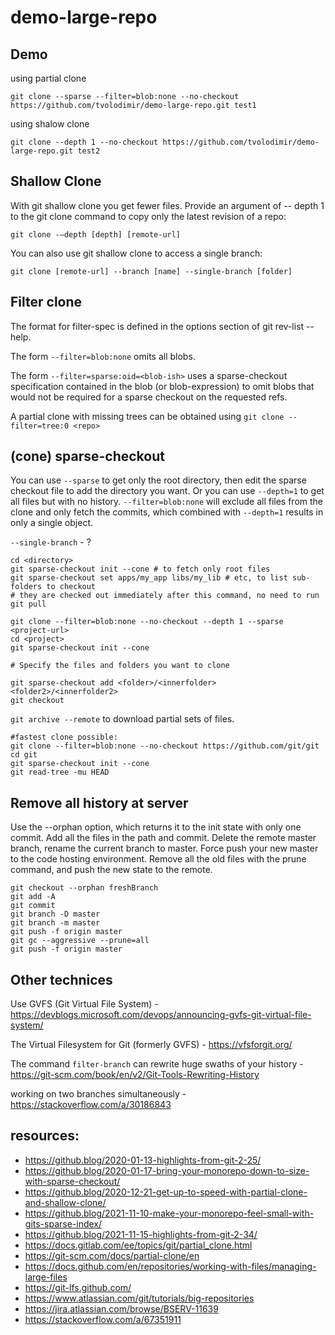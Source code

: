 # demo-large-repo

## Demo

using partial clone
```
git clone --sparse --filter=blob:none --no-checkout https://github.com/tvolodimir/demo-large-repo.git test1
```
using shalow clone
```
git clone --depth 1 --no-checkout https://github.com/tvolodimir/demo-large-repo.git test2
```

## Shallow Clone

With git shallow clone you get fewer files. Provide an argument of -- depth 1 to the git clone command to copy only the latest revision of a repo:

```git clone -–depth [depth] [remote-url]```
 
You can also use git shallow clone to access a single branch:

```git clone [remote-url] --branch [name] --single-branch [folder]```

## Filter clone
The format for filter-spec is defined in the options section of git rev-list --help.

The form `--filter=blob:none` omits all blobs.
 
The form `--filter=sparse:oid=<blob-ish>` uses a sparse-checkout specification contained in the blob (or blob-expression) <blob-ish> to omit blobs that would not be required for a sparse checkout on the requested refs.
 
A partial clone with missing trees can be obtained using `git clone --filter=tree:0 <repo>`

##  (cone) sparse-checkout

You can use `--sparse` to get only the root directory, then edit the sparse checkout file to add the directory you want. Or you can use `--depth=1` to get all files but with no history. `--filter=blob:none` will exclude all files from the clone and only fetch the commits, which combined with `--depth=1` results in only a single object.

`--single-branch` - ?
 
```
cd <directory>
git sparse-checkout init --cone # to fetch only root files
git sparse-checkout set apps/my_app libs/my_lib # etc, to list sub-folders to checkout
# they are checked out immediately after this command, no need to run git pull
```

```
git clone --filter=blob:none --no-checkout --depth 1 --sparse <project-url>
cd <project>
git sparse-checkout init --cone

# Specify the files and folders you want to clone

git sparse-checkout add <folder>/<innerfolder> <folder2>/<innerfolder2>
git checkout
```
 
`git archive --remote` to download partial sets of files.

```
#fastest clone possible:
git clone --filter=blob:none --no-checkout https://github.com/git/git
cd git
git sparse-checkout init --cone
git read-tree -mu HEAD
```
 
## Remove all history at server

Use the --orphan option, which returns it to the init state with only one commit.
Add all the files in the path and commit. 
Delete the remote master branch, rename the current branch to master.
Force push your new master to the code hosting environment. 
Remove all the old files with the prune command, and push the new state to the remote.
```
git checkout --orphan freshBranch
git add -A
git commit
git branch -D master 
git branch -m master 
git push -f origin master 
git gc --aggressive --prune=all
git push -f origin master
```
 
## Other technices
 
 
Use GVFS (Git Virtual File System) - https://devblogs.microsoft.com/devops/announcing-gvfs-git-virtual-file-system/
 
The Virtual Filesystem for Git (formerly GVFS) - https://vfsforgit.org/

The command `filter-branch` can rewrite huge swaths of your history - https://git-scm.com/book/en/v2/Git-Tools-Rewriting-History
 
working on two branches simultaneously - https://stackoverflow.com/a/30186843

## resources:
- https://github.blog/2020-01-13-highlights-from-git-2-25/
- https://github.blog/2020-01-17-bring-your-monorepo-down-to-size-with-sparse-checkout/
- https://github.blog/2020-12-21-get-up-to-speed-with-partial-clone-and-shallow-clone/
- https://github.blog/2021-11-10-make-your-monorepo-feel-small-with-gits-sparse-index/
- https://github.blog/2021-11-15-highlights-from-git-2-34/
- https://docs.gitlab.com/ee/topics/git/partial_clone.html
- https://git-scm.com/docs/partial-clone/en
- https://docs.github.com/en/repositories/working-with-files/managing-large-files
- https://git-lfs.github.com/
- https://www.atlassian.com/git/tutorials/big-repositories
- https://jira.atlassian.com/browse/BSERV-11639
- https://stackoverflow.com/a/67351911

